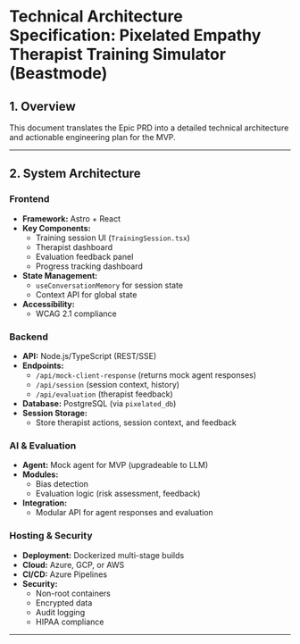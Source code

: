 # Technical Architecture Specification: Pixelated Empathy Therapist Training Simulator (Beastmode)

## 1. Overview
This document translates the Epic PRD into a detailed technical architecture and actionable engineering plan for the MVP.

---

## 2. System Architecture

### Frontend
- **Framework:** Astro + React
- **Key Components:**
  - Training session UI (`TrainingSession.tsx`)
  - Therapist dashboard
  - Evaluation feedback panel
  - Progress tracking dashboard
- **State Management:**
  - `useConversationMemory` for session state
  - Context API for global state
- **Accessibility:**
  - WCAG 2.1 compliance

### Backend
- **API:** Node.js/TypeScript (REST/SSE)
- **Endpoints:**
  - `/api/mock-client-response` (returns mock agent responses)
  - `/api/session` (session context, history)
  - `/api/evaluation` (therapist feedback)
- **Database:** PostgreSQL (via `pixelated_db`)
- **Session Storage:**
  - Store therapist actions, session context, and feedback

### AI & Evaluation
- **Agent:** Mock agent for MVP (upgradeable to LLM)
- **Modules:**
  - Bias detection
  - Evaluation logic (risk assessment, feedback)
- **Integration:**
  - Modular API for agent responses and evaluation

### Hosting & Security
- **Deployment:** Dockerized multi-stage builds
- **Cloud:** Azure, GCP, or AWS
- **CI/CD:** Azure Pipelines
- **Security:**
  - Non-root containers
  - Encrypted data
  - Audit logging
  - HIPAA compliance

---

